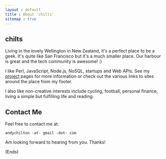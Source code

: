 ```yaml
---
layout : default
title : About 'chilts'
sitemap : true
---
```


## chilts ##

Living in the lovely Wellington in New Zealand, it's a perfect place to be a geek. It's quite like San Francisco but
it's a much smaller place. Our harbour is great and the tech community is awesome! :)

I like Perl, JavaScript, Node.js, NoSQL, startups and Web APIs. See my [project](/project/) pages for more information
or check out the various links to sites around the place from my footer.

I also like non-creative interests include cycling, football, personal finance, living a simple but fulfilling life and
reading.

## Contact Me ##

Feel free to contact me at:

    andychilton -at- gmail -dot- com

Am looking forward to hearing from you. Thanks!

(Ends)
